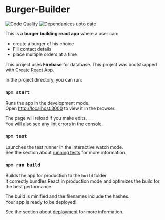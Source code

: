 # Burger-Builder

<a><img alt="Code Quality" src="https://img.shields.io/badge/code%20quality-A-brightgreen"></a>
<a><img alt="Dependanices upto date" src="https://img.shields.io/david/Aayush-1999/Blogrite?label=dependencies"></a>

This is a **burger building react app** where a user can:
- create a burger of his choice
- Fill contact details
- place multiple orders at a time

This project uses **Firebase** for database.
This project was bootstrapped with [Create React App](https://github.com/facebook/create-react-app).

In the project directory, you can run:

### `npm start`

Runs the app in the development mode.<br>
Open [http://localhost:3000](http://localhost:3000) to view it in the browser.

The page will reload if you make edits.<br>
You will also see any lint errors in the console.

### `npm test`

Launches the test runner in the interactive watch mode.<br>
See the section about [running tests](https://facebook.github.io/create-react-app/docs/running-tests) for more information.

### `npm run build`

Builds the app for production to the `build` folder.<br>
It correctly bundles React in production mode and optimizes the build for the best performance.

The build is minified and the filenames include the hashes.<br>
Your app is ready to be deployed!

See the section about [deployment](https://facebook.github.io/create-react-app/docs/deployment) for more information.
